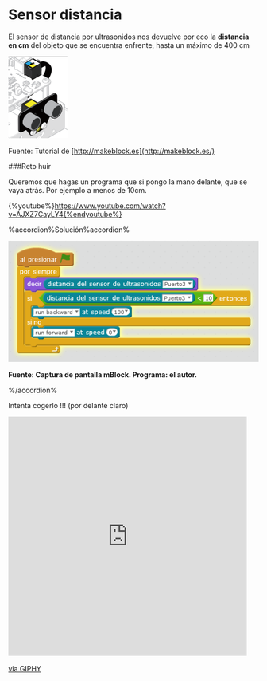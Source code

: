 
# Sensor distancia

El sensor de distancia por ultrasonidos nos devuelve por eco la **distancia en cm** del objeto que se encuentra enfrente, hasta un máximo de 400 cm

![](img/SensorDistancia.png)

Fuente: Tutorial de [http://makeblock.es](http://makeblock.es/)

###Reto huir

Queremos que hagas un programa que si pongo la mano delante, que se vaya atrás. Por ejemplo a menos de 10cm.

{%youtube%}https://www.youtube.com/watch?v=AJXZ7CayLY4{%endyoutube%}

%accordion%Solución%accordion%

![](img/huir.png)

**Fuente: Captura de pantalla mBlock. Programa: el autor.**

%/accordion%

Intenta cogerlo !!! (por delante claro)

<iframe src="https://giphy.com/embed/yRXnlNNC9U7FC" width="480" height="480" frameBorder="0" class="giphy-embed" allowFullScreen></iframe><p><a href="https://giphy.com/gifs/running-funny-silent-movie-yRXnlNNC9U7FC">via GIPHY</a></p>

